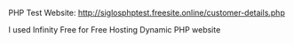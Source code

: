 PHP Test Website: http://siglosphptest.freesite.online/customer-details.php

I used Infinity Free for Free Hosting Dynamic PHP website
